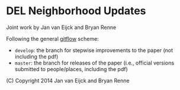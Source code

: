 # DEL Neighborhood Updates 

Joint work by Jan van Eijck and Bryan Renne

Following the general [gitflow](http://nvie.com/posts/a-successful-git-branching-model/) scheme:
* ```develop```: the branch for stepwise improvements to the paper (not including the pdf)
* ```master```: the branch for releases of the paper (i.e., official versions submitted to people/places, including the pdf)

(C) Copyright 2014 Jan van Eijck and Bryan Renne
